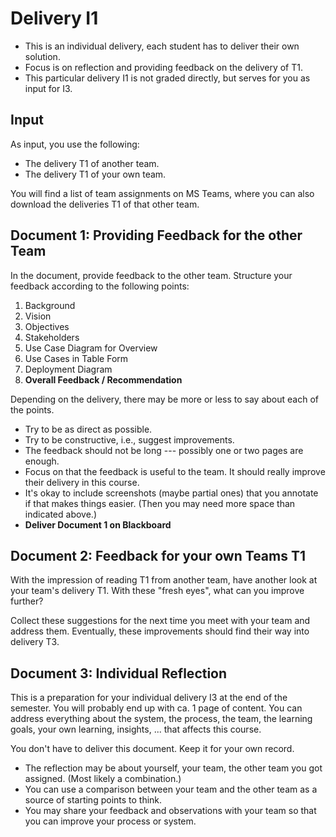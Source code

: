 # Delivery I1

* This is an individual delivery, each student has to deliver their own solution.
* Focus is on reflection and providing feedback on the delivery of T1.
* This particular delivery I1 is not graded directly, but serves for you as input for I3.


## Input

As input, you use the following:

* The delivery T1 of another team.
* The delivery T1 of your own team.

You will find a list of team assignments on MS Teams, where you can also download the deliveries T1 of that other team.


## Document 1: Providing Feedback for the other Team

In the document, provide feedback to the other team. Structure your feedback according to the following points:

1. Background
2. Vision
3. Objectives
4. Stakeholders
5. Use Case Diagram for Overview
6. Use Cases in Table Form
7. Deployment Diagram
8. **Overall Feedback / Recommendation**

Depending on the delivery, there may be more or less to say about each of the points. 

* Try to be as direct as possible.
* Try to be constructive, i.e., suggest improvements.
* The feedback should not be long --- possibly one or two pages are enough.
* Focus on that the feedback is useful to the team. It should really improve their delivery in this course.
* It's okay to include screenshots (maybe partial ones) that you annotate if that makes things easier. (Then you may need more space than indicated above.)
* **Deliver Document 1 on Blackboard**

## Document 2: Feedback for your own Teams T1

With the impression of reading T1 from another team, have another look at your team's delivery T1. With these "fresh eyes", what can you improve further?

Collect these suggestions for the next time you meet with your team and address them. Eventually, these improvements should find their way into delivery T3.

## Document 3: Individual Reflection

This is a preparation for your individual delivery I3 at the end of the semester. You will probably end up with ca. 1 page of content. You can address everything about the system, the process, the team, the learning goals, your own learning, insights, ... that affects this course.

You don't have to deliver this document. Keep it for your own record. 


* The reflection may be about yourself, your team, the other team you got assigned. (Most likely a combination.)
* You can use a comparison between your team and the other team as a source of starting points to think.
* You may share your feedback and observations with your team so that you can improve your process or system.






